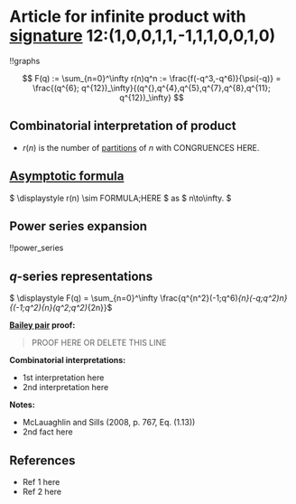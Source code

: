 # Article for infinite product with [signature](../product_signature.html) 12:(1,0,0,1,1,-1,1,1,0,0,1,0) 

!!graphs

$$ F(q) := \sum_{n=0}^\infty r(n)q^n := \frac{f(-q^3,-q^6)}{\psi(-q)} = \frac{(q^{6}; q^{12})_\infty}{(q^{},q^{4},q^{5},q^{7},q^{8},q^{11}; q^{12})_\infty} $$

## Combinatorial interpretation of product

- $r(n)$ is the number of [partitions](../partitions.html#integer_partitions) of $n$ with CONGRUENCES HERE.

## [Asymptotic formula](../asymptotics.html)

$ \displaystyle r(n) \sim FORMULA\;HERE $ as $ n\to\infty. $

## Power series expansion

!!power_series

## $q$-series representations

$ \displaystyle F(q) = \sum_{n=0}^\infty \frac{q^{n^2}(-1;q^6)_{n}(-q;q^2)_n}{(-1;q^2)_{n}(q^2;q^2)_{2n}}$

**[Bailey pair](../Bailey_pairs.html) proof:**
> PROOF HERE OR DELETE THIS LINE

**Combinatorial interpretations:**
- 1st interpretation here
- 2nd interpretation here

**Notes:**
- McLauaghlin and Sills (2008, p. 767, Eq. (1.13))
- 2nd fact here

## References
- Ref 1 here
- Ref 2 here
